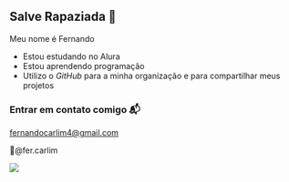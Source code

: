 ## Salve Rapaziada 🔮

Meu nome é Fernando

- Estou estudando no Alura
- Estou aprendendo programação
- Utilizo o _GitHub_ para a minha organização e para compartilhar meus projetos

### Entrar em contato comigo 📬

fernandocarlim4@gmail.com

💫@fer.carlim 


![](https://media1.tenor.com/m/ompwLYxXalIAAAAd/ney.gif)
